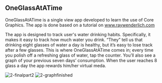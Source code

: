 ## OneGlassAtATime
OneGlassAtATime is a single view app developed to learn the use of Core Graphics. The app is done based on a tutorial
on www.raywenderlich.com   

The app is designed to track user's water drinking habits.
Specifically, it makes it easy to track how much water you drink. “They” tell us that drinking eight glasses of water a day 
is healthy, but it’s easy to lose track after a few glasses. This is where OneGlassAtATime comes in; every time you polish 
off a refreshing glass of water, tap the counter. You’ll also see a graph of your previous seven days’ consumption. When the 
user reaches 8 glass a day the app rewards him/her virtual meda. 

![2-finalpart2](https://user-images.githubusercontent.com/17072260/32043297-08fc0f32-ba43-11e7-9d6d-21c584e93461.gif)
![2-graphfinished](https://user-images.githubusercontent.com/17072260/32043555-c4940a2e-ba43-11e7-83b0-f5002dbafb14.gif)


